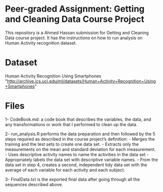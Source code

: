 # Peer-graded Assignment: Getting and Cleaning Data Course Project
This repository is a Ahmed Hassan submission for Getting and Cleaning Data course project. It has the instructions on how to run analysis on Human Activity recognition dataset.

# Dataset
Human Activity Recognition Using Smartphones "http://archive.ics.uci.edu/ml/datasets/Human+Activity+Recognition+Using+Smartphones"

# Files
1- CodeBook.md: a code book that describes the variables, the data, and any transformations or work that I performed to clean up the data.

2- run_analysis.R performs the data preparation and then followed by the 5 steps required as described in the course project’s definition:
    - Merges the training and the test sets to create one data set.
    - Extracts only the measurements on the mean and standard deviation for each measurement.
    - Uses descriptive activity names to name the activities in the data set
    - Appropriately labels the data set with descriptive variable names.
    - From the data set in step 4, creates a second, independent tidy data set with the average of each variable for each activity and each subject.
    
3- FinalData.txt is the exported final data after going through all the sequences described above.
